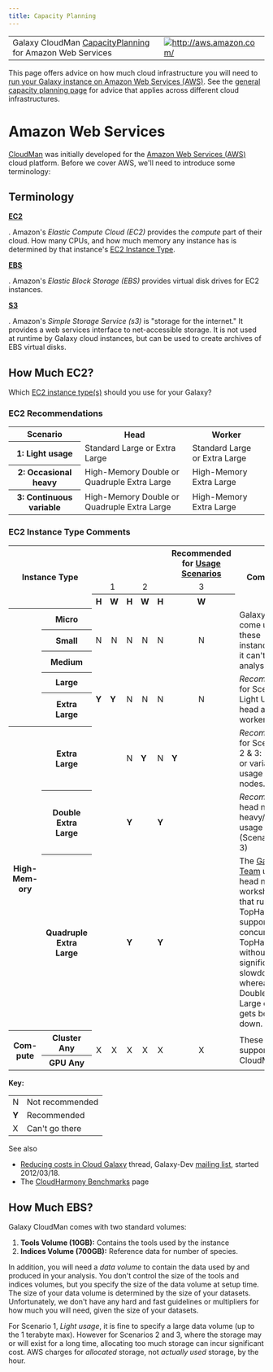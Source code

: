 ```yaml
---
title: Capacity Planning
---
```

<slot name="/cloudman/linkbox-horizontal" />

<table>
  <tr>
    <td style=" border: none;"> <div class='title'>Galaxy CloudMan <a href='/cloudman/'>CapacityPlanning</a> for Amazon Web Services</div> </td>
    <td style=" border: none;"> <a href='http://aws.amazon.com/'><img src="/src/images/logos/AWSLogo.png" alt="http://aws.amazon.com/" /></a> </td>
  </tr>
</table>


This page offers advice on how much cloud infrastructure you will need to [run your Galaxy instance on Amazon Web Services (AWS)](/src/cloudman/aws/index.md).  See the [general capacity planning page](/src/cloudman/capacity-planning/index.md) for advice that applies across different cloud infrastructures.

<slot name="/cloudman/aws/linkbox" />


# Amazon Web Services

[CloudMan](/cloudman/) was initially developed for the [Amazon Web Services (AWS)](http://aws.amazon.com/) cloud platform.  Before we cover AWS, we'll need to introduce some terminology:

## Terminology

**[EC2](http://aws.amazon.com/ec2/)**

 . Amazon's *Elastic Compute Cloud (EC2)* provides the *compute* part of their cloud.  How many CPUs, and how much memory any instance has is determined by that instance's [EC2 Instance Type](http://aws.amazon.com/ec2/instance-types/).

**[EBS](http://aws.amazon.com/ebs/)**

 . Amazon's *Elastic Block Storage (EBS)* provides virtual disk drives for EC2 instances.

**[S3](http://aws.amazon.com/s3/)**

 . Amazon's *Simple Storage Service (s3)* is "storage for the internet."  It provides a web services interface to net-accessible storage.  It is not used at runtime by Galaxy cloud instances, but can be used to create archives of EBS virtual disks.

## How Much EC2?

Which [EC2 instance type(s)](http://aws.amazon.com/ec2/#instance) should you use for your Galaxy?

### EC2 Recommendations

<table>
  <tr class="th" >
    <th> Scenario </th>
    <th> Head </th>
    <th> Worker </th>
  </tr>
  <tr>
    <th> 1: Light usage </th>
    <td> Standard Large or Extra Large </td>
    <td> Standard Large or Extra Large </td>
  </tr>
  <tr>
    <th> 2: Occasional heavy </th>
    <td> High-Memory Double or Quadruple Extra Large </td>
    <td> High-Memory Extra Large </td>
  </tr>
  <tr>
    <th> 3: Continuous variable </th>
    <td> High-Memory Double or Quadruple Extra Large </td>
    <td> High-Memory Extra Large </td>
  </tr>
</table>



### EC2 Instance Type Comments

<table>
  <tr class="th" >
    <th rowspan=3 colspan=2 style=" text-align:center;"> Instance Type </th>
    <th> </th>
    <th> </th>
    <th> </th>
    <th> </th>
    <th> </th>
    <th style=" text-align:center;"> Recommended for <a href='/src/cloudman/capacity-planning/index.md#usage-scenarios'>Usage Scenarios</a> </th>
    <th rowspan=3 style=" text-align:center;"> Comments </th>
  </tr>
  <tr>
    <td> </td>
    <td> <rowclass="th"style="text-align:center">1 </td>
    <td> </td>
    <td style=" text-align:center;"> 2 </td>
    <td> </td>
    <td style=" text-align:center;"> 3 </td>
  </tr>
  <tr class="th" >
    <th> H </th>
    <th> W </th>
    <th> H </th>
    <th> W </th>
    <th> H </th>
    <th> W </th>
  </tr>
  <tr>
    <th rowspan=5> </th>
    <th> Micro </th>
    <td rowspan=3 style=" text-align:center;"> N </td>
    <td rowspan=3 style=" text-align:center;"> N </td>
    <td rowspan=3 style=" text-align:center;"> N </td>
    <td rowspan=3 style=" text-align:center;"> N </td>
    <td rowspan=3 style=" text-align:center;"> N </td>
    <td rowspan=3 style=" text-align:center;"> N </td>
    <td rowspan=3 style=" text-align:left;"> Galaxy may come up on these instances, but it can't run any analysis. </td>
  </tr>
  <tr>
    <th> Small </th>
  </tr>
  <tr>
    <th> Medium </th>
  </tr>
  <tr>
    <th> Large </th>
    <td rowspan=2 style=" class="green"  text-align:center;"> <strong>Y</strong> </td>
    <td rowspan=2 style=" class="green"  text-align:center;"> <strong>Y</strong> </td>
    <td rowspan=2 style=" text-align:center;"> N </td>
    <td rowspan=2 style=" text-align:center;"> N </td>
    <td rowspan=2 style=" text-align:center;"> N </td>
    <td rowspan=2 style=" text-align:center;"> N </td>
    <td rowspan=2 style=" text-align:left;"> <em>Recommended</em> for Scenario 1: Light Usage, head and worker nodes. </td>
  </tr>
  <tr>
    <th> Extra Large </th>
  </tr>
  <tr>
    <th rowspan=3> High-<br />Mem-<br />ory </th>
    <th> Extra Large </th>
    <td> </td>
    <td> </td>
    <td> N </td>
    <td style=" class="green" "> <strong>Y</strong> </td>
    <td> N </td>
    <td style=" class="green" "> <strong>Y</strong> </td>
    <td> <em>Recommended</em> for Scenarios 2 & 3: heavy or variable usage head nodes. </td>
  </tr>
  <tr>
    <th> Double Extra Large </th>
    <td> </td>
    <td> </td>
    <td style=" class="green" "> <strong>Y</strong> </td>
    <td> </td>
    <td style=" class="green" "> <strong>Y</strong> </td>
    <td> </td>
    <td> <em>Recommended</em> head node for heavy/variable usage (Scenarios 2 & 3) </td>
  </tr>
  <tr>
    <th> Quadruple Extra Large </th>
    <td> </td>
    <td> </td>
    <td style=" class="green" "> <strong>Y</strong> </td>
    <td> </td>
    <td style=" class="green" "> <strong>Y</strong> </td>
    <td> </td>
    <td> The <a href='/galaxy-team/'>Galaxy Team</a> uses this head node in workshops that run TopHat.  It can support ~30 concurrent TopHat jobs without significant slowdown, whereas the Double Extra Large option gets bogged down. </td>
  </tr>
  <tr>
    <th rowspan=2> Com-<br />pute </th>
    <th> Cluster Any </th>
    <td rowspan=2 style=" text-align:center;"> X </td>
    <td rowspan=2 style=" text-align:center;"> X </td>
    <td rowspan=2 style=" text-align:center;"> X </td>
    <td rowspan=2 style=" text-align:center;"> X </td>
    <td rowspan=2 style=" text-align:center;"> X </td>
    <td rowspan=2 style=" text-align:center;"> X </td>
    <td rowspan=2 style=" text-align:left;"> These are not supported by CloudMan </td>
  </tr>
  <tr>
    <th> GPU Any </th>
  </tr>
</table>



**Key:**
<table>
  <tr>
    <td> N </td>
    <td> Not recommended </td>
  </tr>
  <tr>
    <td style=" class="green" "> <strong>Y</strong> </td>
    <td> Recommended </td>
  </tr>
  <tr>
    <td> X </td>
    <td> Can't go there </td>
  </tr>
</table>



See also

* [Reducing costs in Cloud Galaxy](https://lists.galaxyproject.org/archives/list/galaxy-dev@lists.galaxyproject.org/thread/AZMI4JD7T2V6L6CCYVSSJN32QJCHY64Z/#AZMI4JD7T2V6L6CCYVSSJN32QJCHY64Z) thread, Galaxy-Dev [mailing list](/src/mailing-lists/index.md), started 2012/03/18.
* The [CloudHarmony Benchmarks](http://cloudharmony.com/benchmarks) page

## How Much EBS?

Galaxy CloudMan comes with two standard volumes:

1. **Tools Volume (10GB):** Contains the tools used by the instance
1. **Indices Volume (700GB):** Reference data for number of species.

In addition, you will need a *data volume* to contain the data used by and produced in your analysis.  You don't control the size of the tools and indices volumes, but you specify the size of the data volume at setup time.  The size of your data volume is determined by the size of your datasets.  Unfortunately, we don't have any hard and fast guidelines or multipliers for how much you will need, given the size of your datasets.

For Scenario 1, *Light usage*,  it is fine to specify a large data volume (up to the 1 terabyte max).  However for Scenarios 2 and 3, where the storage may or will exist for a long time, allocating too much storage can incur significant cost.  AWS charges for *allocated* storage, not *actually used* storage, by the hour.
